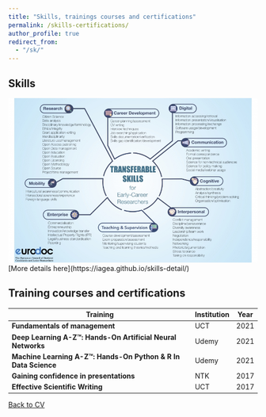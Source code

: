 ```yaml
---
title: "Skills, trainings courses and certifications"
permalink: /skills-certifications/
author_profile: true
redirect_from: 
  - "/sk/"
---
```


## Skills  
<img src='/images/TS_EURODOC.jpg'>  
[More details here](https://iagea.github.io/skills-detail/)



## Training courses and certifications 

| Training | Institution | Year 
| ------------- | ------------- | ------------- |
| **Fundamentals of management** | UCT | 2021
| **Deep Learning A-Z™: Hands-On Artificial Neural Networks** | Udemy | 2021
| **Machine Learning A-Z™: Hands-On Python & R In Data Science** | Udemy | 2021
| **Gaining confidence in presentations** | NTK | 2017
| **Effective Scientific Writing** | UCT | 2017




[Back to CV](https://iagea.github.io/cv/)

